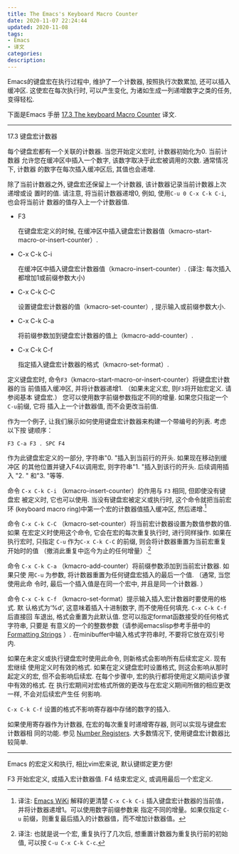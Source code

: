 ```yaml
---
title: The Emacs's Keyboard Macro Counter
date: 2020-11-07 22:24:44
updated: 2020-11-08
tags:
- Emacs
- 译文
categories:
description:
---
```


Emacs的键盘宏在执行过程中, 维护了一个计数器, 按照执行次数累加, 还可以插入缓冲区.
这使宏在每次执行时, 可以产生变化, 为诸如生成一列递增数字之类的任务, 变得轻松.

下面是Emacs 手册 [17.3 The keyboard Macro Counter](https://www.gnu.org/software/emacs/manual/html_node/emacs/Keyboard-Macro-Counter.html) 译文.

<!--more-->

-------------------------------------------------------------------------------

17.3 键盘宏计数器

每个键盘宏都有一个关联的计数器.  当您开始定义宏时, 计数器初始化为0.  当前计数器
允许您在缓冲区中插入一个数字, 该数字取决于此宏被调用的次数.  通常情况下, 计数器
的数字在每次插入缓冲区后, 其值也会递增.

除了当前计数器之外, 键盘宏还保留上一个计数器, 该计数器记录当前计数器上次递增或设
置时的值.  请注意, 将当前计数器递增0, 例如, 使用`C-u 0 C-x C-k C-i`, 也会将当前计
数器的值存入上一个计数器值.

- F3

    在键盘宏定义的时候, 在缓冲区中插入键盘宏计数器值（kmacro-start-macro-or-insert-counter）.

- C-x C-k C-i

    在缓冲区中插入键盘宏计数器值（kmacro-insert-counter）. (译注: 每次插入都增加1或前缀参数大小)

- C-x C-k C-C

    设置键盘宏计数器的值（kmacro-set-counter）, 提示输入或前缀参数大小.

- C-x C-k C-a

    将前缀参数加到键盘宏计数器的值上（kmacro-add-counter）.

- C-x C-k C-f

    指定插入键盘宏计数器的格式（kmacro-set-format）.


定义键盘宏时, 命令`F3`（kmacro-start-macro-or-insert-counter）将键盘宏计数器的当
前值插入缓冲区, 并将计数器递增1.  （如果未定义宏, 则`F3`将开始宏定义.  请参阅基本
键盘宏.） 您可以使用数字前缀参数指定不同的增量.  如果您只指定一个`C-u`前缀, 它将
插入上一个计数器值, 而不会更改当前值.

作为一个例子, 让我们展示如何使用键盘宏计数器来构建一个带编号的列表.  考虑以下按
键顺序：

```
F3 C-a F3 . SPC F4
```

作为此键盘宏定义的一部分, 字符串"0. "插入到当前行的开头.  如果现在移动到缓冲区
的其他位置并键入F4以调用宏, 则字符串"1. "插入到该行的开头.  后续调用插入
"2. " 和"3. "等等.

命令 `C-x C-k C-i` （kmacro-insert-counter）的作用与 `F3` 相同, 但即使没有键盘宏
被定义时, 它也可以使用.  当没有键盘宏被定义或执行时, 这个命令就把当前宏环
(keyboard macro ring)中第一个宏的计数器值插入缓冲区, 然后递增.[^1]

命令 `C-x C-k C-C` （kmacro-set-counter）将当前宏计数器设置为数值参数的值.  如果
在宏定义时使用这个命令, 它会在宏的每次重复执行时, 进行同样操作. 如果在执行宏时,
只指定 `C-u` 作为`C-x C-k C-C` 的前缀, 则会将计数器重置为当前宏重复开始时的值
（撤消此重复中迄今为止的任何增量）.[^2]

命令 `C-x C-k C-a` （kmacro-add-counter）将前缀参数添加到当前宏计数器.  如果只使
用`C-u` 为参数, 将计数器重置为任何键盘宏插入的最后一个值.  （通常, 当您使用此命
令时, 最后一个插入值是在同一个宏中, 并且是同一个计数器. ）

命令 `C-x C-k C-f` （kmacro-set-format）提示输入插入宏计数器时要使用的格式.  默
认格式为‘%d’, 这意味着插入十进制数字, 而不使用任何填充.  `C-x C-k C-f`后直接回
车退出, 格式会重置为此默认值.  您可以指定format函数接受的任何格式字符串, 只要是
有意义的一个的整数参数（请参阅emacslisp参考手册中的 [ Formatting
Strings](https://www.gnu.org/software/emacs/manual/html_node/elisp/Formatting-Strings.html#Formatting-Strings)
）.  在minibuffer中输入格式字符串时, 不要将它放在双引号内.

如果在未定义或执行键盘宏时使用此命令, 则新格式会影响所有后续宏定义.  现有宏继续
使用定义时有效的格式.  如果在定义键盘宏时设置格式, 则这会影响从那时起定义的宏,
但不会影响后续宏.  在每个步骤中, 宏的执行都将使用定义期间该步骤中有效的格式.  在
执行宏期间对宏格式所做的更改与在宏定义期间所做的相应更改一样, 不会对后续宏产生任
何影响.

`C-x C-k C-f` 设置的格式不影响寄存器中存储的数字的插入.

如果使用寄存器作为计数器, 在宏的每次重复时递增寄存器, 则可以实现与键盘宏计数器相
同的功能.  参见 [ Number
Registers](https://www.gnu.org/software/emacs/manual/html_node/emacs/Number-Registers.html#Number-Registers).
大多数情况下, 使用键盘宏计数器比较简单.

[^1]: 译注: [Emacs
WiKi](https://www.emacswiki.org/emacs/EmacsKeyboardMacroCounter) 解释的更清楚
`C-x C-k C-i` 插入键盘宏计数器的当前值，并将计数器递增1。可以使用数字前缀参数来
指定不同的增量。如果仅指定 `C-u` 前缀，则重复最后插入的计数器值，而不增加计数器值。

[^2]: 译注: 也就是说一个宏, 重复执行了几次后, 想重置计数器为重复执行前的初始值, 可以按 `C-u C-x C-k C-c`.

-------------------------------------------------------------------------------

Emacs 的宏定义和执行, 相比vim宏来说, 默认键绑定更方便!

F3 开始宏定义, 或插入宏计数器值.
F4 结束宏定义, 或调用最后一个宏定义.
